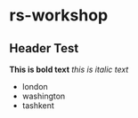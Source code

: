 # rs-workshop

## Header Test
**This is bold text**
*this is italic text*
- london
- washington
- tashkent
